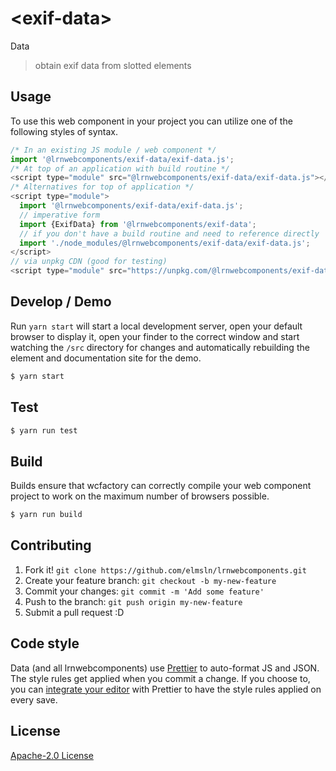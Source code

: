 # &lt;exif-data&gt;

Data
> obtain exif data from slotted elements

## Usage
To use this web component in your project you can utilize one of the following styles of syntax.

```js
/* In an existing JS module / web component */
import '@lrnwebcomponents/exif-data/exif-data.js';
/* At top of an application with build routine */
<script type="module" src="@lrnwebcomponents/exif-data/exif-data.js"></script>
/* Alternatives for top of application */
<script type="module">
  import '@lrnwebcomponents/exif-data/exif-data.js';
  // imperative form
  import {ExifData} from '@lrnwebcomponents/exif-data';
  // if you don't have a build routine and need to reference directly
  import './node_modules/@lrnwebcomponents/exif-data/exif-data.js';
</script>
// via unpkg CDN (good for testing)
<script type="module" src="https://unpkg.com/@lrnwebcomponents/exif-data/exif-data.js"></script>
```

## Develop / Demo
Run `yarn start` will start a local development server, open your default browser to display it, open your finder to the correct window and start watching the `/src` directory for changes and automatically rebuilding the element and documentation site for the demo.
```bash
$ yarn start
```

## Test

```bash
$ yarn run test
```

## Build
Builds ensure that wcfactory can correctly compile your web component project to
work on the maximum number of browsers possible.
```bash
$ yarn run build
```

## Contributing

1. Fork it! `git clone https://github.com/elmsln/lrnwebcomponents.git`
2. Create your feature branch: `git checkout -b my-new-feature`
3. Commit your changes: `git commit -m 'Add some feature'`
4. Push to the branch: `git push origin my-new-feature`
5. Submit a pull request :D

## Code style

Data (and all lrnwebcomponents) use [Prettier][prettier] to auto-format JS and JSON.  The style rules get applied when you commit a change.  If you choose to, you can [integrate your editor][prettier-ed] with Prettier to have the style rules applied on every save.

[prettier]: https://github.com/prettier/prettier/
[prettier-ed]: https://github.com/prettier/prettier/#editor-integration
[polyserve]: https://github.com/Polymer/polyserve
[web-component-tester]: https://github.com/Polymer/web-component-tester

## License
[Apache-2.0 License](http://opensource.org/licenses/Apache-2.0)